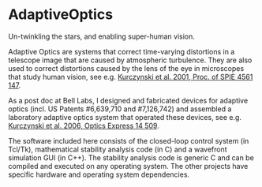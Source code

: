 # AdaptiveOptics
Un-twinkling the stars, and enabling super-human vision.

Adaptive Optics are systems that correct time-varying distortions in a telescope image that are caused by atmospheric turbulence.  They are also used to correct distortions caused by the lens of the eye in microscopes that study human vision, see e.g. [Kurczynski et al. 2001, Proc. of SPIE 4561 147](http://dx.doi.org/10.1117/12.443108).

As a post doc at Bell Labs, I designed and fabricated devices for adaptive optics (incl. US Patents #6,639,710 and #7,126,742) and  assembled a laboratory adaptive optics system that operated these devices, see e.g. [Kurczynski et al. 2006, Optics Express 14 509](https://www.osapublishing.org/oe/abstract.cfm?uri=oe-14-2-509&origin=search).

The software included here consists of the closed-loop control system (in Tcl/Tk), mathematical stability analysis code (in C) and a wavefront simulation GUI (in C++).  The stability analysis code is generic C and can be compiled and executed on any operating system.  The other projects have specific hardware and operating system dependencies.



